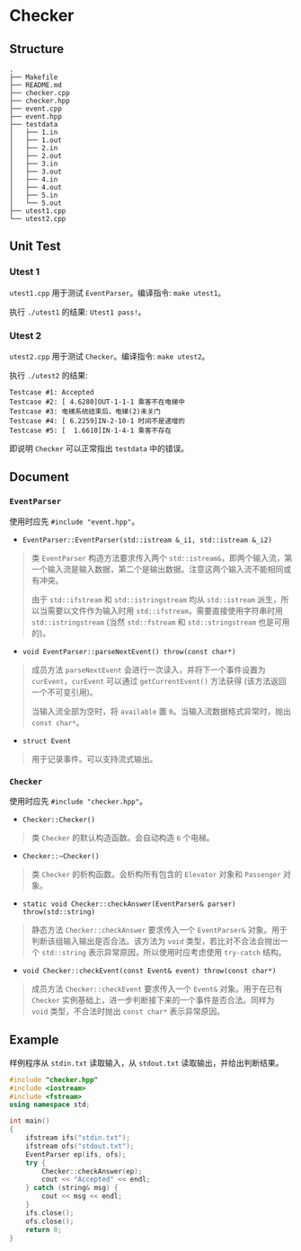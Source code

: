 # Checker

## Structure

```
.
├── Makefile
├── README.md
├── checker.cpp
├── checker.hpp
├── event.cpp
├── event.hpp
├── testdata
│   ├── 1.in
│   ├── 1.out
│   ├── 2.in
│   ├── 2.out
│   ├── 3.in
│   ├── 3.out
│   ├── 4.in
│   ├── 4.out
│   ├── 5.in
│   └── 5.out
├── utest1.cpp
└── utest2.cpp
```

## Unit Test

### Utest 1

`utest1.cpp` 用于测试 `EventParser`。编译指令: `make utest1`。

执行 `./utest1` 的结果: `Utest1 pass!`。

### Utest 2

`utest2.cpp` 用于测试 `Checker`。编译指令: `make utest2`。

执行 `./utest2` 的结果:
```
Testcase #1: Accepted
Testcase #2: [ 4.6280]OUT-1-1-1 乘客不在电梯中
Testcase #3: 电梯系统结束后，电梯(2)未关门
Testcase #4: [ 6.2259]IN-2-10-1 时间不是递增的
Testcase #5: [  1.6610]IN-1-4-1 乘客不存在
```
即说明 `Checker` 可以正常指出 `testdata` 中的错误。

## Document

### `EventParser`

使用时应先 `#include "event.hpp"`。

- `EventParser::EventParser(std::istream &_i1, std::istream &_i2)`
> 类 `EventParser` 构造方法要求传入两个 `std::istream&`，即两个输入流，第一个输入流是输入数据，第二个是输出数据。注意这两个输入流不能相同或有冲突。
>
> 由于 `std::ifstream` 和 `std::istringstream` 均从 `std::istream` 派生，所以当需要以文件作为输入时用 `std::ifstream`，需要直接使用字符串时用 `std::istringstream` (当然 `std::fstream` 和 `std::stringstream` 也是可用的)。

- `void EventParser::parseNextEvent() throw(const char*)`
> 成员方法 `parseNextEvent` 会进行一次读入，并将下一个事件设置为 `curEvent`，`curEvent` 可以通过 `getCurrentEvent()` 方法获得 (该方法返回一个不可变引用)。
> 
> 当输入流全部为空时，将 `available` 置 `0`。当输入流数据格式异常时，抛出 `const char*`。

- `struct Event`
> 用于记录事件。可以支持流式输出。

### `Checker`

使用时应先 `#include "checker.hpp"`。

- `Checker::Checker()`
> 类 `Checker` 的默认构造函数。会自动构造 `6` 个电梯。

- `Checker::~Checker()`
> 类 `Checker` 的析构函数。会析构所有包含的 `Elevator` 对象和 `Passenger` 对象。

- `static void Checker::checkAnswer(EventParser& parser) throw(std::string)`
> 静态方法 `Checker::checkAnswer` 要求传入一个 `EventParser&` 对象。用于判断该组输入输出是否合法。该方法为 `void` 类型，若比对不合法会抛出一个 `std::string` 表示异常原因，所以使用时应考虑使用 `try-catch` 结构。

- `void Checker::checkEvent(const Event& event) throw(const char*)`
> 成员方法 `Checker::checkEvent` 要求传入一个 `Event&` 对象。用于在已有 `Checker` 实例基础上，进一步判断接下来的一个事件是否合法。同样为 `void` 类型，不合法时抛出 `const char*` 表示异常原因。

## Example

样例程序从 `stdin.txt` 读取输入，从 `stdout.txt` 读取输出，并给出判断结果。

```cpp
#include "checker.hpp"
#include <iostream>
#include <fstream>
using namespace std;

int main()
{
    ifstream ifs("stdin.txt");
    ifstream ofs("stdout.txt");
    EventParser ep(ifs, ofs);
    try {
        Checker::checkAnswer(ep);
        cout << "Accepted" << endl;
    } catch (string& msg) {
        cout << msg << endl;
    }
    ifs.close();
    ofs.close();
    return 0;
}
```
